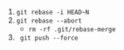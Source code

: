 1. `git rebase -i HEAD~N`
2. `git rebase --abort`
	- `rm -rf .git/rebase-merge`
3. ` git push --force`
